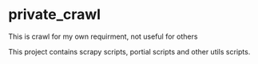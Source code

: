 # private_crawl
This is crawl for my own requirment, not useful for others

This project contains scrapy scripts, portial scripts and other utils scripts.
